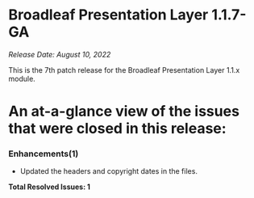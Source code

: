 # Broadleaf Presentation Layer 1.1.7-GA

_Release Date: August 10, 2022_

This is the 7th patch release for the Broadleaf Presentation Layer 1.1.x module.

# An at-a-glance view of the issues that were closed in this release:

### Enhancements(1)
- Updated the headers and copyright dates in the files.


**Total Resolved Issues: 1**